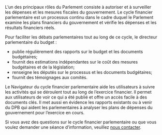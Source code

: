 L’un des principaux rôles du Parlement consiste à autoriser et à surveiller les dépenses et les mesures fiscales du gouvernement. Le cycle financier parlementaire est un processus continu dans le cadre duquel le Parlement examine les plans financiers du gouvernement et vérifie les dépenses et les résultats financiers réels. 
 
Pour faciliter les débats parlementaires tout au long de ce cycle, le directeur parlementaire du budget :

- publie régulièrement des rapports sur le budget et les documents budgétaires; 
- fournit des estimations indépendantes sur le coût des mesures budgétaires et de la législation;
- renseigne les députés sur le processus et les documents budgétaires;
- fournit des témoignages aux comités.

Le Navigateur du cycle financier parlementaire aide les utilisateurs à suivre les activités qui se déroulent tout au long de l’exercice financier. Il permet aux utilisateurs de voir ce qui a été publié et offre un accès facile à des documents clés. Il met aussi en évidence les rapports existants ou à venir du DPB qui aident les parlementaires à analyser les plans de dépenses du gouvernement pour l’exercice en cours.

Si vous avez des questions sur le cycle financier parlementaire ou que vous voulez demander une séance d’information, veuillez [nous contacter](https://www.pbo-dpb.ca/fr/contact--contact). 
